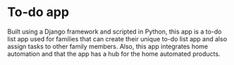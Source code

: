 # To-do app
Built using a Django framework and scripted in Python, this app is a to-do list app used for families that can create their unique to-do list app and also assign tasks to other family members. Also, this app integrates home automation and that the app has a hub for the home automated products.
